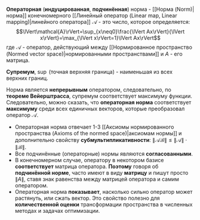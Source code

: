 **Операторная** (**индуцированная**, **подчинённая**) норма - [[Норма (Norm)|норма]] конечномерного [[Линейный оператор (Linear map, Linear mapping)|линейного оператора]] $\mathcal{A}$ - это чиcло, которое определяется:$$\lVert\mathcal{A}\rVert=\sup_{x\neq0}\frac{\lVert Ax\rVert}{\lVert x\rVert}=\max_{\lVert x\rVert=1}\lVert Ax\rVert$$где $\mathcal{A}$ - оператор, действующий между [[Нормированное пространство (Normed vector space)|нормированными пространствами]] и $A$ - его матрица.

**Супремум**, $\sup$ (точная верхняя граница) - наименьшая из всех верхних границ.

Норма является **непрерывным** оператором, следовательно, по **теореме Вейерштрасса**, супремум соответствует максимуму функции. Следовательно, можно сказать, что **операторная норма** соответствует **максимуму** среди всех единичных векторов, которые преобразовал оператор $\mathcal{A}$.

- Операторная норма отвечает 1-3 [[Аксиомы нормированного пространства (Axioms of the normed space)|аксиомам нормы]] и дополнительно свойству **субмультипликативности**: $\lVert \mathcal{AB}\rVert \leq \lVert \mathcal{A}\rVert \cdot \lVert \mathcal{B}\rVert$.
- Все подчинённые (операторные) нормы являются **согласованными**.
- В конечномерном случае, оператору в некотором базисе **соответствует** матрица оператора. **Поэтому** говоря об **подчинённой норме**, часто имеют в виду **матрицу** и пишут просто $\lVert A\rVert$, ставя знак равенства между матрицей оператора и самим оператором.
- Операторная норма **показывает**, насколько сильно оператор может растянуть, или сжать вектор. Это свойство полезно для **количественной оценки** трансформации пространства в численных методах и задачах оптимизации.